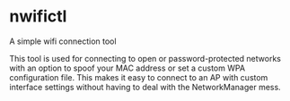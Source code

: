 # nwifictl
A simple wifi connection tool

This tool is used for connecting to open or password-protected networks with an option to spoof your MAC address or set a custom WPA configuration file. This makes it easy to connect to an AP with custom interface settings without having to deal with the NetworkManager mess.
